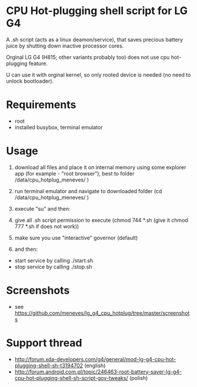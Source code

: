 # CPU Hot-plugging shell script for LG G4

A .sh script (acts as a linux deamon/service), that saves precious battery juice by shutting down inactive processor cores. 

Orginal LG G4 (H815; other variants probably too) does not use cpu hot-plugging feature. 

U can use it with orginal kernel, so only rooted device is needed (no need to unlock bootloader).


# Requirements

* root
* installed busybox, terminal emulator


# Usage

1) download all files and place it on internal memory using some explorer app (for example - "root browser"), best to folder /data/cpu_hotplug_meneves/ )

2) run terminal emulator and navigate to downloaded folder (cd /data/cpu_hotplug_meneves/ )

3) execute "su" and then:

4) give all .sh script permission to execute (chmod 744 *.sh  (give it chmod 777 *.sh if does not work))

5) make sure you use "interactive" governor (default)

6) and then:

  * start service by calling ./start.sh
  * stop service by calling ./stop.sh


# Screenshots

* see https://github.com/meneves/lg_g4_cpu_hotplug/tree/master/screenshots


# Support thread

* http://forum.xda-developers.com/g4/general/mod-lg-g4-cpu-hot-plugging-shell-sh-t3194702 (english)
* http://forum.android.com.pl/topic/246463-root-battery-saver-lg-g4-cpu-hot-plugging-shell-sh-script-gov-tweaks/ (polish)

